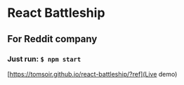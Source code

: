 # React Battleship

## For Reddit company

### Just run: `$ npm start`

[https://tomsoir.github.io/react-battleship/?ref](Live demo) 
